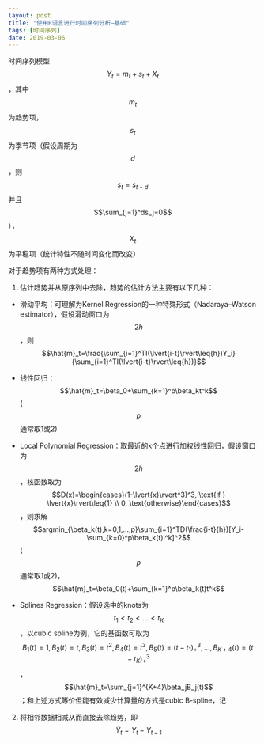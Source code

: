 ```yaml
---
layout: post
title: "使用R语言进行时间序列分析—基础"
tags: [时间序列]
date: 2019-03-06
---
```


时间序列模型$$Y_t=m_t+s_t+X_t$$，其中$$m_t$$为趋势项，$$s_t$$为季节项（假设周期为$$d$$，则$$s_t=s_{t+d}$$并且$$\sum_{j=1}^ds_j=0$$），$$X_t$$为平稳项（统计特性不随时间变化而改变）

对于趋势项有两种方式处理：

1. 估计趋势并从原序列中去除，趋势的估计方法主要有以下几种：

  - 滑动平均：可理解为Kernel Regression的一种特殊形式（Nadaraya–Watson estimator），假设滑动窗口为$$2h$$，则$$\hat{m}_t=\frac{\sum_{i=1}^TI(\lvert{i-t}\rvert\leq{h})Y_i}{\sum_{i=1}^TI(\lvert{i-t}\rvert\leq{h})}$$

  - 线性回归：$$\hat{m}_t=\beta_0+\sum_{k=1}^p\beta_kt^k$$($$p$$通常取1或2)

  - Local Polynomial Regression：取最近的k个点进行加权线性回归，假设窗口为$$2h$$，核函数取为$$D(x)=\begin{cases}(1-\lvert{x}\rvert^3)^3, \text{if } \lvert{x}\rvert\leq{1} \\ 0, \text{otherwise}\end{cases}$$，则求解$$argmin_{\beta_k(t),k=0,1,...,p}\sum_{i=1}^TD(\frac{i-t}{h})[Y_i-\sum_{k=0}^p\beta_k(t)i^k]^2$$($$p$$通常取1或2)，$$\hat{m}_t=\beta_0(t)+\sum_{k=1}^p\beta_k(t)t^k$$

  - Splines Regression：假设选中的knots为$$t_1<t_2<...<t_K$$，以cubic spline为例，它的基函数可取为$$B_1(t)=1,B_2(t)=t,B_3(t)=t^2,B_4(t)=t^3,B_5(t)=(t-t_1)^3_+,...,B_{K+4}(t)=(t-t_K)^3_+$$，$$\hat{m}_t=\sum_{j=1}^{K+4}\beta_jB_j(t)$$；和上述方式等价但能有效减少计算量的方式是cubic B-spline，记

2. 将相邻数据相减从而直接去除趋势，即$$\hat{Y}_t=Y_t-Y_{t-1}$$
